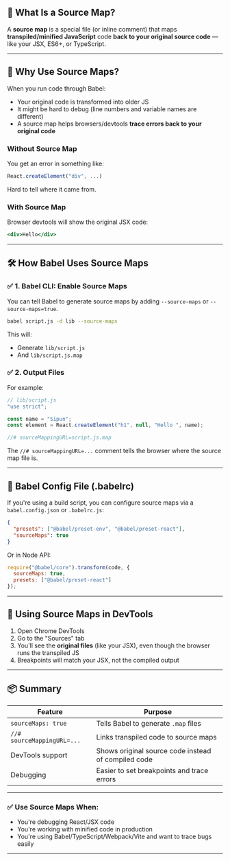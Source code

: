 
## 🧭 What Is a Source Map?

A **source map** is a special file (or inline comment) that maps **transpiled/minified JavaScript** code **back to your original source code** — like your JSX, ES6+, or TypeScript.

---

## 🔎 Why Use Source Maps?

When you run code through Babel:

* Your original code is transformed into older JS
* It might be hard to debug (line numbers and variable names are different)
* A source map helps browsers/devtools **trace errors back to your original code**

### Without Source Map

You get an error in something like:

```js
React.createElement("div", ...)
```

Hard to tell where it came from.

### With Source Map

Browser devtools will show the original JSX code:

```jsx
<div>Hello</div>
```

---

## 🛠️ How Babel Uses Source Maps

### ✅ 1. Babel CLI: Enable Source Maps

You can tell Babel to generate source maps by adding `--source-maps` or `--source-maps=true`.

```bash
babel script.js -d lib --source-maps
```

This will:

* Generate `lib/script.js`
* And `lib/script.js.map`

### ✅ 2. Output Files

For example:

```js
// lib/script.js
"use strict";

const name = "Sipun";
const element = React.createElement("h1", null, "Hello ", name);

//# sourceMappingURL=script.js.map
```

The `//# sourceMappingURL=...` comment tells the browser where the source map file is.

---

## 🔧 Babel Config File (.babelrc)

If you're using a build script, you can configure source maps via a `babel.config.json` or `.babelrc.js`:

```json
{
  "presets": ["@babel/preset-env", "@babel/preset-react"],
  "sourceMaps": true
}
```

Or in Node API:

```js
require("@babel/core").transform(code, {
  sourceMaps: true,
  presets: ["@babel/preset-react"]
});
```

---

## 🧪 Using Source Maps in DevTools

1. Open Chrome DevTools
2. Go to the "Sources" tab
3. You'll see the **original files** (like your JSX), even though the browser runs the transpiled JS
4. Breakpoints will match your JSX, not the compiled output

---

## 📦 Summary

| Feature                    | Purpose                                             |
| -------------------------- | --------------------------------------------------- |
| `sourceMaps: true`         | Tells Babel to generate `.map` files                |
| `//# sourceMappingURL=...` | Links transpiled code to source maps                |
| DevTools support           | Shows original source code instead of compiled code |
| Debugging                  | Easier to set breakpoints and trace errors          |

---

### ✅ Use Source Maps When:

* You're debugging React/JSX code
* You're working with minified code in production
* You're using Babel/TypeScript/Webpack/Vite and want to trace bugs easily

---